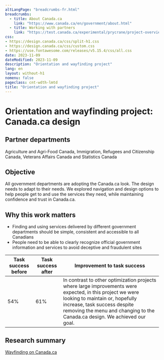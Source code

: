 ```yaml
---
altLangPage: "breadcrumbs-fr.html"
breadcrumbs:
  - title: About Canada.ca
    link: "https://www.canada.ca/en/government/about.html"
  - title: Working with partners
    link: "https://test.canada.ca/experimental/prycrane/project-overview/project-overview-en-01.html"  
css:
- https://design.canada.ca/css/split-h1.css
- https://design.canada.ca/css/custom.css
- https://use.fontawesome.com/releases/v5.15.4/css/all.css
date: 2023-11-09
dateModified: 2023-11-09
description: "Orientation and wayfinding project"
lang: en
layout: without-h1
nomenu: false
pageclass: cnt-wdth-lmtd
title: "Orientation and wayfinding project"
---
```

<h1 property="name" id="wb-cont" dir="ltr"><span class="stacked"><span>Orientation and wayfinding project</span>: <span>Canada.ca design</span></span></h1>
<h2>Partner departments</h2>
<p>Agriculture and Agri-Food Canada, Immigration, Refugees and Citizenship Canada, Veterans Affairs Canada and Statistics Canada</p>
<h2>Objective</h2>
<p>All government departments are adopting the Canada.ca look. The design needs to adapt to their needs. We explored navigation and design options to help people get to and use the services they need, while maintaining confidence and trust in Canada.ca.</p>
<h2>Why this work matters</h2>
<ul>
  <li class="custli">Finding and using services delivered by different government departments should be simple, consistent and accessible to all Canadians</li>
  <li class="custli">People need to be able to clearly recognize official government information and services to avoid deceptive and fraudulent sites</li>
</ul>
<div class="row mrgn-tp-lg">
  <div class="col-md-8">
    <table class="table small">
      <thead>
        <tr style="">
          <th scope="col" class="col-md-3">Task success before</th>
          <th scope="col" class="col-md-3">Task success after</th>
          <th scope="col" class="col-md-6">Improvement to task success</th>
        </tr>
      </thead>
      <tbody>
        <tr>
          <td class="table-smnum">54%</td>
          <td class="table-smnum">61%</td>
          <td class="table-smnum">In contrast to other optimization projects where large improvements were expected, in this project we were looking to maintain or, hopefully increase, task success despite removing the menu and changing to the Canada.ca design. We achieved our goal.</td>
        </tr>
      </tbody>
    </table>
    <h2>Research summary</h2>
    <p><a href="https://blog.canada.ca/research-summaries/wayfinding-on-canada-ca.html">Wayfinding on Canada.ca</a></p>
  </div>
</div>
